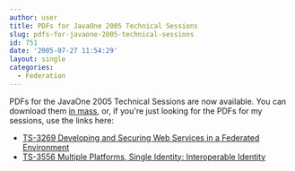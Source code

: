 ```yaml
---
author: user
title: PDFs for JavaOne 2005 Technical Sessions
slug: pdfs-for-javaone-2005-technical-sessions
id: 751
date: '2005-07-27 11:54:29'
layout: single
categories:
  - Federation
---
```


PDFs for the JavaOne 2005 Technical Sessions are now available. You can download them [in mass](http://javashoplm.sun.com/ECom/docs/Welcome.jsp?StoreId=22&PartDetailId=javaonepdf-2005-doc-oth&TransactionId=noreg), or, if you're just looking for the PDFs for my sessions, use the links here:

*   [TS-3269 Developing and Securing Web Services in a Federated Environment](http://mediacast.sun.com/share/superpat/TS-3269.pdf)
*   [TS-3556 Multiple Platforms, Single Identity: Interoperable Identity](http://mediacast.sun.com/share/superpat/TS-3556.pdf)